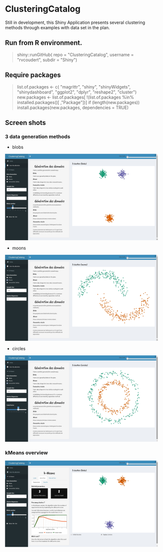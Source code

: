 # ClusteringCatalog

Still in development, this Shiny Application presents several clustering methods through examples with data set in the plan.

## Run from R environment.
> shiny::runGitHub(
  repo = "ClusteringCatalog",
  username = "rvcoudert",
  subdir = "Shiny")
  
## Require packages
>list.of.packages <- c(
  "magrittr",
  "shiny",
  "shinyWidgets",
  "shinydashboard",
  "ggplot2",
  "dplyr",
  "reshape2",
  "cluster")
>new.packages <- list.of.packages[
  !(list.of.packages %in% installed.packages()[
    ,"Package"])]
>if (length(new.packages)) install.packages(new.packages, dependencies = TRUE)

## Screen shots

### 3 data generation methods

* blobs

![image of shiny blobs](https://raw.githubusercontent.com/rvcoudert/ClusteringCatalog/master/Screenshots/genData_blobs.jpg)

* moons

![image of shiny moons](https://raw.githubusercontent.com/rvcoudert/ClusteringCatalog/master/Screenshots/genData_moons.jpg)

* circles

![image of shiny circles](https://raw.githubusercontent.com/rvcoudert/ClusteringCatalog/master/Screenshots/genData_circles.jpg)

### kMeans overview

![image of shiny circles](https://raw.githubusercontent.com/rvcoudert/ClusteringCatalog/master/Screenshots/kMeans.jpg)
